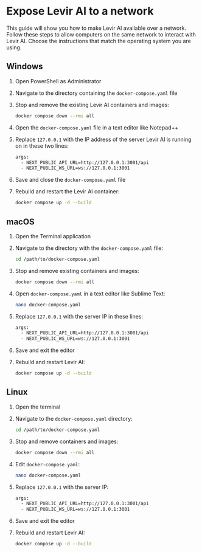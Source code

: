 # Expose Levir AI to a network

This guide will show you how to make Levir AI available over a network. Follow these steps to allow computers on the same network to interact with Levir AI. Choose the instructions that match the operating system you are using.

## Windows

1. Open PowerShell as Administrator

2. Navigate to the directory containing the `docker-compose.yaml` file

3. Stop and remove the existing Levir AI containers and images:

   ```bash
   docker compose down --rmi all
   ```

4. Open the `docker-compose.yaml` file in a text editor like Notepad++

5. Replace `127.0.0.1` with the IP address of the server Levir AI is running on in these two lines:

   ```bash
   args:
     - NEXT_PUBLIC_API_URL=http://127.0.0.1:3001/api
     - NEXT_PUBLIC_WS_URL=ws://127.0.0.1:3001
   ```

6. Save and close the `docker-compose.yaml` file

7. Rebuild and restart the Levir AI container:

   ```bash
   docker compose up -d --build
   ```

## macOS

1. Open the Terminal application

2. Navigate to the directory with the `docker-compose.yaml` file:

   ```bash
   cd /path/to/docker-compose.yaml
   ```

3. Stop and remove existing containers and images:

   ```bash
   docker compose down --rmi all
   ```

4. Open `docker-compose.yaml` in a text editor like Sublime Text:

   ```bash
   nano docker-compose.yaml
   ```

5. Replace `127.0.0.1` with the server IP in these lines:

   ```bash
   args:
     - NEXT_PUBLIC_API_URL=http://127.0.0.1:3001/api
     - NEXT_PUBLIC_WS_URL=ws://127.0.0.1:3001
   ```

6. Save and exit the editor

7. Rebuild and restart Levir AI:

   ```bash
   docker compose up -d --build
   ```

## Linux

1. Open the terminal

2. Navigate to the `docker-compose.yaml` directory:

   ```bash
   cd /path/to/docker-compose.yaml
   ```

3. Stop and remove containers and images:

   ```bash
   docker compose down --rmi all
   ```

4. Edit `docker-compose.yaml`:

   ```bash
   nano docker-compose.yaml
   ```

5. Replace `127.0.0.1` with the server IP:

   ```bash
   args:
     - NEXT_PUBLIC_API_URL=http://127.0.0.1:3001/api
     - NEXT_PUBLIC_WS_URL=ws://127.0.0.1:3001
   ```

6. Save and exit the editor

7. Rebuild and restart Levir AI:

   ```bash
   docker compose up -d --build
   ```
